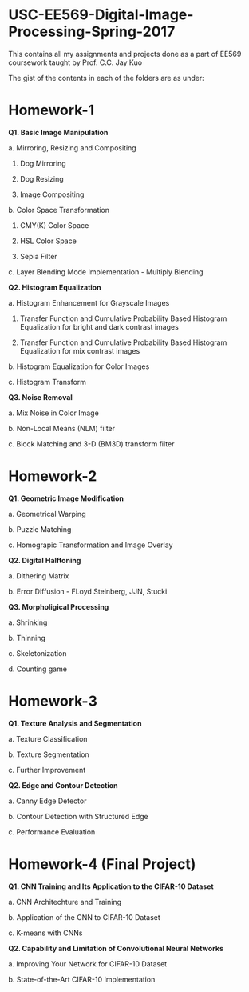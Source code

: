 # USC-EE569-Digital-Image-Processing-Spring-2017

This contains all my assignments and projects done as a part of EE569 coursework taught by Prof. C.C. Jay Kuo

The gist of the contents in each of the folders are as under:

**Homework-1**
=

**Q1. Basic Image Manipulation**

a. Mirroring, Resizing and Compositing 

1. Dog Mirroring

2. Dog Resizing

3. Image Compositing

b. Color Space Transformation

1. CMY(K) Color Space

2. HSL Color Space

3. Sepia Filter

c. Layer Blending Mode Implementation - Multiply Blending

**Q2. Histogram Equalization**

a. Histogram Enhancement for Grayscale Images

1. Transfer Function and Cumulative Probability Based Histogram Equalization for bright and dark contrast images

2. Transfer Function and Cumulative Probability Based Histogram Equalization for mix contrast images

b. Histogram Equalization for Color Images

c. Histogram Transform

**Q3. Noise Removal**

a. Mix Noise in Color Image

b. Non-Local Means (NLM) filter

c. Block Matching and 3-D (BM3D) transform filter

**Homework-2**
=

**Q1. Geometric Image Modification**

a. Geometrical Warping 

b. Puzzle Matching

c. Homograpic Transformation and Image Overlay

**Q2. Digital Halftoning**

a. Dithering Matrix

b. Error Diffusion - FLoyd Steinberg, JJN, Stucki

**Q3. Morpholigical Processing**

a. Shrinking

b. Thinning

c. Skeletonization

d. Counting game

**Homework-3**
=

**Q1. Texture Analysis and Segmentation**

a. Texture Classification 

b. Texture Segmentation

c. Further Improvement

**Q2. Edge and Contour Detection**

a. Canny Edge Detector

b. Contour Detection with Structured Edge

c. Performance Evaluation

**Homework-4 (Final Project)**
=

**Q1. CNN Training and Its Application to the CIFAR-10 Dataset**

a. CNN Architechture and Training 

b. Application of the CNN to CIFAR-10 Dataset

c. K-means with CNNs

**Q2. Capability and Limitation of Convolutional Neural Networks**

a. Improving Your Network for CIFAR-10 Dataset

b. State-of-the-Art CIFAR-10 Implementation
